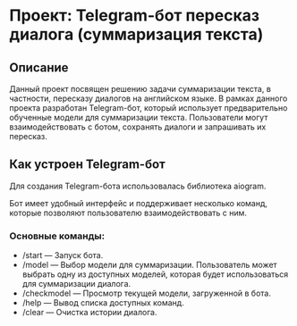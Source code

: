 # **Проект: Telegram-бот пересказ диалога (суммаризация текста)**
## **Описание**

Данный проект посвящен решению задачи суммаризации текста, в частности, пересказу диалогов на английском языке. В рамках данного проекта разработан Telegram-бот, который использует предварительно обученные модели для суммаризации текста. Пользователи могут взаимодействовать с ботом, сохранять диалоги и запрашивать их пересказ.

## **Как устроен Telegram-бот**

Для создания Telegram-бота использовалась библиотека aiogram. 

Бот имеет удобный интерфейс и поддерживает несколько команд, которые позволяют пользователю взаимодействовать с ним. 

### **Основные команды:**

- /start — Запуск бота. 
- /model — Выбор модели для суммаризации. Пользователь может выбрать одну из доступных моделей, которая будет использоваться для суммаризации диалога. 
- /checkmodel — Просмотр текущей модели, загруженной в бота. 
- /help — Вывод списка доступных команд.
- /clear — Очистка истории диалога. 


